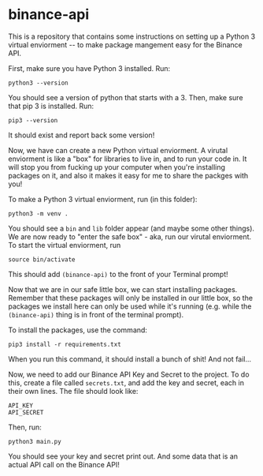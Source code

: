# binance-api

This is a repository that contains some instructions on setting up a Python 3 virtual enviorment -- to make package mangement easy for the Binance API. 

First, make sure you have Python 3 installed. Run:
```
python3 --version
```
You should see a version of python that starts with a 3. Then, make sure that pip 3 is installed. Run:
```
pip3 --version
```
It should exist and report back some version!

Now, we have can create a new Python virtual enviorment. A virutal enviorment is like a "box" for libraries to live in, and to run your code in. It will stop you from fucking up your computer when you're installing packages on it, and also it makes it easy for me to share the packges with you!

To make a Python 3 virtual enviorment, run (in this folder):
```
python3 -m venv .
```
You should see a `bin` and `lib` folder appear (and maybe some other things). We are now ready to "enter the safe box" - aka, run our virutal enviorment. To start the virtual enviorment, run
```
source bin/activate
```
This should add `(binance-api)` to the front of your Terminal prompt! 

Now that we are in our safe little box, we can start installing packages. Remember that these packages will only be installed in our little box, so the packages we install here can only be used while it's running (e.g. while the `(binance-api)` thing is in front of the terminal prompt).

To install the packages, use the command:
```
pip3 install -r requirements.txt
```
When you run this command, it should install a bunch of shit! And not fail...

Now, we need to add our Binance API Key and Secret to the project. To do this, create a file called `secrets.txt`, and add the key and secret, each in their own lines. The file should look like:
```
API_KEY
API_SECRET
```

Then, run:
```
python3 main.py
```
You should see your key and secret print out. And some data that is an actual API call on the Binance API!
